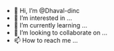 - 👋 Hi, I’m @Dhaval-dinc
- 👀 I’m interested in ...
- 🌱 I’m currently learning ...
- 💞️ I’m looking to collaborate on ...
- 📫 How to reach me ...

<!---
Dhaval-dinc/Dhaval-dinc is a ✨ special ✨ repository because its `README.md` (this file) appears on your GitHub profile.
You can click the Preview link to take a look at your changes.
--->

